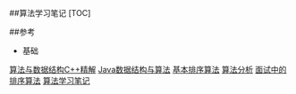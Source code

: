 ##算法学习笔记
[TOC]

 ##参考

- 基础

[算法与数据结构C++精解](http://t.cn/RVHmRYb)
[Java数据结构与算法](http://t.cn/RtW9dtv) 
[基本排序算法](http://t.cn/RtW9d5F)
[算法分析](http://t.cn/RtW9d5k)
[面试中的排序算法](http://t.cn/RtW9dth)
[算法学习笔记](http://t.cn/RtW9d5s) 

